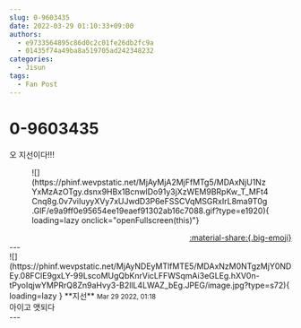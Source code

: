```yaml
---
slug: 0-9603435
date: 2022-03-29 01:10:33+09:00
authors:
  - e9733564895c86d0c2c01fe26db2fc9a
  - 01435f74a49ba8a519705ad242348232
categories:
  - Jisun
tags:
  - Fan Post
---
```


# 0-9603435

<div class="post-container" markdown="1">
<div class="content-container md-sidebar__scrollwrap" markdown="1">

오 지선이다!!!
<figure markdown="1">
![](https://phinf.wevpstatic.net/MjAyMjA2MjFfMTg5/MDAxNjU1NzYxMzAzOTgy.dsnx9HBx1BcnwlDo91y3jXzWEM9BRpKw_T_MFt4Cnq8g.0v7viIuyyXVy7xUJwdD3P6eFSSCVqMSGRxIrL8ma9T0g.GIF/e9a9ff0e95654ee19eaef91302ab16c7088.gif?type=e1920){ loading=lazy onclick="openFullscreen(this)"}
</figure>


</div>
</div>

<div style="text-align: right;" markdown="1">
<a href="https://weverse.io/fromis9/fanpost/0-9603435" style="text-align: right;">:material-share:{.big-emoji}</a>
</div>
---

<div class="comments-container md-sidebar__scrollwrap" markdown="1">
<div class="comment" markdown="1">
<div class='id-container' markdown="1">
![](https://phinf.wevpstatic.net/MjAyNDEyMTlfMTE5/MDAxNzM0NTgzMjY0NDEy.08FClE9gxLY-99LscoMUgQbKnrVicLFFWSqmAi3eGLEg.hXV0n-tPyoIqjwYMPRrQ8Zn9aHvy3-B2llL4LWAZ_bEg.JPEG/image.jpg?type=s72){ loading=lazy }
**<span class="artist">지선</span>** <small>Mar 29 2022, 01:18</small><br>
</div>
<div class='comment-body' markdown="1">
아이고 앳되다
</div>
</div>
</div>
---
